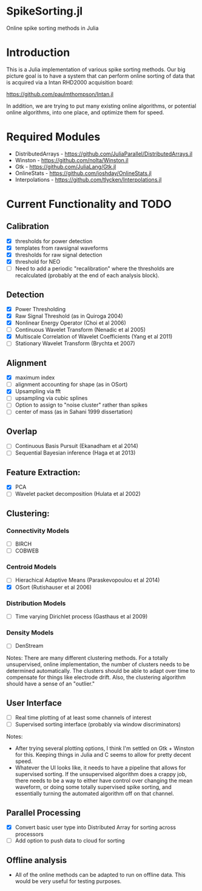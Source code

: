 # SpikeSorting.jl
Online spike sorting methods in Julia

# Introduction

This is a Julia implementation of various spike sorting methods. Our big picture goal is to have a system that can perform online sorting of data that is acquired via a Intan RHD2000 acquisition board:

https://github.com/paulmthompson/Intan.jl

In addition, we are trying to put many existing online algorithms, or potential online algorithms, into one place, and optimize them for speed.

# Required Modules

* DistributedArrays - https://github.com/JuliaParallel/DistributedArrays.jl
* Winston - https://github.com/nolta/Winston.jl
* Gtk - https://github.com/JuliaLang/Gtk.jl
* OnlineStats - https://github.com/joshday/OnlineStats.jl
* Interpolations - https://github.com/tlycken/Interpolations.jl

# Current Functionality and TODO

## Calibration

- [x] thresholds for power detection
- [x] templates from rawsignal waveforms
- [x] thresholds for raw signal detection
- [x] threshold for NEO
- [ ] Need to add a periodic "recalibration" where the thresholds are recalculated (probably at the end of each analysis block).

## Detection

- [x] Power Thresholding 
- [x] Raw Signal Threshold (as in Quiroga 2004)
- [x] Nonlinear Energy Operator (Choi et al 2006)
- [ ] Continuous Wavelet Transform (Nenadic et al 2005)
- [x] Multiscale Correlation of Wavelet Coefficients (Yang et al 2011)
- [ ] Stationary Wavelet Transform (Brychta et 2007)

## Alignment

- [x] maximum index
- [ ] alignment accounting for shape (as in OSort)
- [x] Upsampling via fft 
- [ ] upsampling via cubic splines
- [ ] Option to assign to "noise cluster" rather than spikes
- [ ] center of mass (as in Sahani 1999 dissertation)

## Overlap

- [ ] Continuous Basis Pursuit (Ekanadham et al 2014)
- [ ] Sequential Bayesian inference (Haga et at 2013)

## Feature Extraction:
- [x] PCA
- [ ] Wavelet packet decomposition (Hulata et al 2002)

## Clustering:

### Connectivity Models
- [ ] BIRCH
- [ ] COBWEB

### Centroid Models
- [ ] Hierachical Adaptive Means (Paraskevopoulou et al 2014)
- [x] OSort (Rutishauser et al 2006)

### Distribution Models
- [ ] Time varying Dirichlet process (Gasthaus et al 2009)

### Density Models
- [ ] DenStream

Notes: 
There are many different clustering methods. For a totally unsupervised, online implementation, the number of clusters needs to be determined automatically. The clusters should be able to adapt over time to compensate for things like electrode drift. Also, the clustering algorithm should have a sense of an "outlier." 

## User Interface

- [ ] Real time plotting of at least some channels of interest
- [ ] Supervised sorting interface (probably via window discriminators)

Notes:
* After trying several plotting options, I think I'm settled on Gtk + Winston for this. Keeping things in Julia and C seems to allow for pretty decent speed.
* Whatever the UI looks like, it needs to have a pipeline that allows for supervised sorting. If the unsupervised algorithm does a crappy job, there needs to be a way to either have control over changing the mean waveform, or doing some totally supervised spike sorting, and essentially turning the automated algorithm off on that channel.

## Parallel Processing

- [x] Convert basic user type into Distributed Array for sorting across processors
- [ ] Add option to push data to cloud for sorting

## Offline analysis

* All of the online methods can be adapted to run on offline data. This would be very useful for testing purposes.
